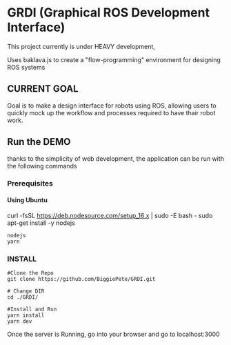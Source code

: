 # GRDI (Graphical ROS Development Interface)

This project currently is under HEAVY development,

Uses baklava.js to create a "flow-programming" environment for designing ROS systems

## CURRENT GOAL

Goal is to make a design interface for robots using ROS, allowing users to quickly mock up the workflow and processes required to have thair robot work.

## Run the DEMO

thanks to the simplicity of web development, the application can be run with the following commands

### Prerequisites

#### Using Ubuntu

curl -fsSL https://deb.nodesource.com/setup_16.x | sudo -E bash -
sudo apt-get install -y nodejs

    nodejs
    yarn

### INSTALL

    #Clone the Repo
    git clone https://github.com/BiggiePete/GRDI.git

    # Change DIR
    cd ./GRDI/

    #Install and Run
    yarn install
    yarn dev

Once the server is Running, go into your browser and go to localhost:3000

